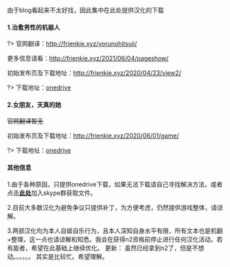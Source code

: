 由于blog看起来不太好找，因此集中在此处提供汉化的下载

#### 1.治愈男性的机器人
?> 官网翻译：http://frienkie.xyz/yorunohitsuji/

更多信息请看：http://frienkie.xyz/2021/06/04/pageshow/

初始发布页及下载地址：http://frienkie.xyz/2020/04/23/view2/

?> 下载地址：[onedrive](https://whuteducn-my.sharepoint.com/personal/fengxiaoge9_whut_edu_cn/_layouts/15/onedrive.aspx?id=%2Fpersonal%2Ffengxiaoge9%5Fwhut%5Fedu%5Fcn%2FDocuments%2F%E8%B5%84%E6%BA%90%2F1%2E03%2Erar&parent=%2Fpersonal%2Ffengxiaoge9%5Fwhut%5Fedu%5Fcn%2FDocuments%2F%E8%B5%84%E6%BA%90&originalPath=aHR0cHM6Ly93aHV0ZWR1Y24tbXkuc2hhcmVwb2ludC5jb20vOnU6L2cvcGVyc29uYWwvZmVuZ3hpYW9nZTlfd2h1dF9lZHVfY24vRVJxV3N6Z1NGcVZPdERnbEZYZjRpcU1CRUJrcU5CWFNNX2d3ZktnVnM3LXBrUT9ydGltZT1Fd2xST3dRNzJVZw)
#### 2.女朋友，天真的她

~~官网翻译暂无~~

初始发布页及下载地址：http://frienkie.xyz/2020/06/01/game/

?> 下载地址：[onedrive](https://whuteducn-my.sharepoint.com/personal/fengxiaoge9_whut_edu_cn/_layouts/15/onedrive.aspx?id=%2Fpersonal%2Ffengxiaoge9%5Fwhut%5Fedu%5Fcn%2FDocuments%2F1%2E03%2Erar&parent=%2Fpersonal%2Ffengxiaoge9%5Fwhut%5Fedu%5Fcn%2FDocuments&originalPath=aHR0cHM6Ly93aHV0ZWR1Y24tbXkuc2hhcmVwb2ludC5jb20vOnU6L2cvcGVyc29uYWwvZmVuZ3hpYW9nZTlfd2h1dF9lZHVfY24vRWRoSnEyeUJ2eFpKdGNlb3Jxdy1pOXNCbWZrekxwMGdoOHVWbFdlSWVoWnVXZz9ydGltZT01QzJZMUFRNzJVZw)
#### 其他信息
1.由于各种原因，只提供onedrive下载，如果无法下载请自己寻找解决方法，或者点击[**此处**](https://join.skype.com/Yp932LzxbRrI)加入skype群获取文件。

2.目前大多数汉化为避免争议只提供补丁，为方便考虑，仍然提供游戏整体，请谅解。

3.两部汉化均为本人自娱自乐行为，且本人深知自身水平有限，所有文本也是机翻+整理，这一点也请谅解和知悉。我会在获得n2资格前停止进行任何汉化活动。若有能者，希望在此基础上继续优化。
更新：
虽然已经拿到n2了，但是不想动。。。。。。
其实是比较忙。希望理解。